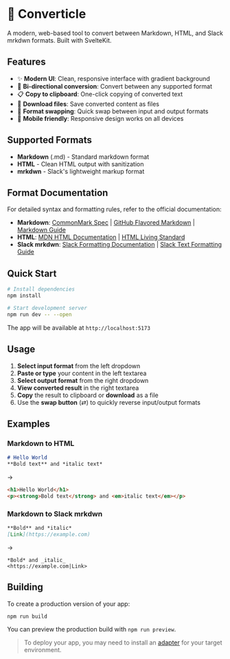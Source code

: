 # 🔄 Converticle

A modern, web-based tool to convert between Markdown, HTML, and Slack mrkdwn formats. Built with SvelteKit.

## Features

- ✨ **Modern UI**: Clean, responsive interface with gradient background
- 🔄 **Bi-directional conversion**: Convert between any supported format
- 📋 **Copy to clipboard**: One-click copying of converted text  
- 💾 **Download files**: Save converted content as files
- 🔀 **Format swapping**: Quick swap between input and output formats
- 📱 **Mobile friendly**: Responsive design works on all devices

## Supported Formats

- **Markdown** (.md) - Standard markdown format
- **HTML** - Clean HTML output with sanitization  
- **mrkdwn** - Slack's lightweight markup format

## Format Documentation

For detailed syntax and formatting rules, refer to the official documentation:

- **Markdown**: [CommonMark Spec](https://spec.commonmark.org/) | [GitHub Flavored Markdown](https://github.github.com/gfm/) | [Markdown Guide](https://www.markdownguide.org/)
- **HTML**: [MDN HTML Documentation](https://developer.mozilla.org/en-US/docs/Web/HTML) | [HTML Living Standard](https://html.spec.whatwg.org/)
- **Slack mrkdwn**: [Slack Formatting Documentation](https://api.slack.com/reference/surfaces/formatting) | [Slack Text Formatting Guide](https://slack.com/help/articles/202288908-Format-your-messages)

## Quick Start

```sh
# Install dependencies
npm install

# Start development server
npm run dev -- --open
```

The app will be available at `http://localhost:5173`

## Usage

1. **Select input format** from the left dropdown
2. **Paste or type** your content in the left textarea  
3. **Select output format** from the right dropdown
4. **View converted result** in the right textarea
5. **Copy** the result to clipboard or **download** as a file
6. Use the **swap button** (⇄) to quickly reverse input/output formats

## Examples

### Markdown to HTML
```markdown
# Hello World
**Bold text** and *italic text*
```
→
```html
<h1>Hello World</h1>
<p><strong>Bold text</strong> and <em>italic text</em></p>
```

### Markdown to Slack mrkdwn  
```markdown
**Bold** and *italic*
[Link](https://example.com)
```
→
```
*Bold* and _italic_
<https://example.com|Link>
```

## Building

To create a production version of your app:

```sh
npm run build
```

You can preview the production build with `npm run preview`.

> To deploy your app, you may need to install an [adapter](https://svelte.dev/docs/kit/adapters) for your target environment.
